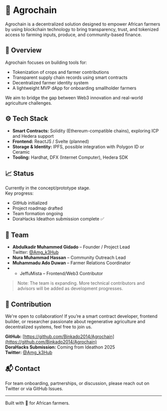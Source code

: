 # 🌾 Agrochain

Agrochain is a decentralized solution designed to empower African farmers by using blockchain technology to bring transparency, trust, and tokenized access to farming inputs, produce, and community-based finance.

## 🚀 Overview

Agrochain focuses on building tools for:
- Tokenization of crops and farmer contributions
- Transparent supply chain records using smart contracts
- Decentralized farmer identity system
- A lightweight MVP dApp for onboarding smallholder farmers

We aim to bridge the gap between Web3 innovation and real-world agriculture challenges.

## ⚙️ Tech Stack

- **Smart Contracts:** Solidity (Ethereum-compatible chains), exploring ICP and Hedera support
- **Frontend:** ReactJS / Svelte (planned)
- **Storage & Identity:** IPFS, possible integration with Polygon ID or Ceramic
- **Tooling:** Hardhat, DFX (Internet Computer), Hedera SDK

## 📈 Status

Currently in the concept/prototype stage.  
Key progress:
- GitHub initialized
- Project roadmap drafted
- Team formation ongoing
- DoraHacks Ideathon submission complete ✅

## 👥 Team

- **Abdulkadir Muhammed Gidado** – Founder / Project Lead  
  Twitter: [@Amg_k3Hub](https://twitter.com/Amg_k3Hub)  
- **Nura Muhammad Hassan** – Community Outreach Lead  
- **Muhammadu Ado Duwan** – Farmer Relations Coordinator
- - JeffuMista – Frontend/Web3 Contributor

> Note: The team is expanding. More technical contributors and advisors will be added as development progresses.

## 🤝 Contribution

We're open to collaboration! If you’re a smart contract developer, frontend builder, or researcher passionate about regenerative agriculture and decentralized systems, feel free to join us.

**GitHub:** [https://github.com/Binkado2014/Agrochain](https://github.com/Binkado2014/Agrochain)  
**DoraHacks Submission:** Coming from Ideathon 2025  
**Twitter:** [@Amg_k3Hub](https://twitter.com/Amg_k3Hub)

## 📬 Contact

For team onboarding, partnerships, or discussion, please reach out on Twitter or via GitHub Issues.

---

Built with 💚 for African farmers.
